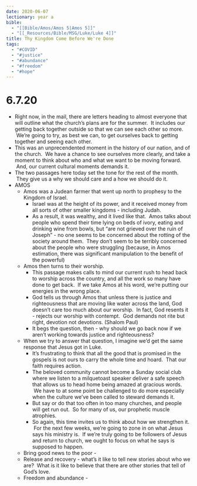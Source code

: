 ```yaml
---
date: 2020-06-07
lectionary: year a
bible:
  - "[[Bible/Amos/Amos 5|Amos 5]]"
  - "[[_Resources/Bible/MSG/Luke/Luke 4]]"
title: Thy Kingdom Come Before We're Done
tags:
  - "#COVID"
  - "#justice"
  - "#abundance"
  - "#freedom"
  - "#hope"
---
```

# 6.7.20

* Right now, in the mail, there are letters heading to almost everyone that will outline what the church’s plans are for the summer.  It includes our getting back together outside so that we can see each other so more.  We’re going to try, as best we can, to get ourselves back to getting together and seeing each other.  
* This was an unprecendented moment in the history of our nation, and of the church.  We have a chance to see ourselves more clearly, and take a moment to think about who and what we want to be moving forward.  And, our current cultural moments demands it.  
* The two passages here today set the tone for the rest of the month.  They give us a why we should care and a how we should do it.
* AMOS
	* Amos was a Judean farmer that went up north to prophesy to the Kingdom of Israel.
		* Israel was at the height of its power, and it received money from all sorts of other smaller kingdoms - including Judah.
		* As a result, it was wealthy, and it lived like that.  Amos talks about people who spend their time lying on beds of ivory, eating and drinking wine from bowls, but “are not grieved over the ruin of Joseph” - no one seems to be concerned about the rotting of the society around them.  They don’t seem to be terribly concerned about the people who were struggling (because, in Amos estimation, there was significant manipulation to the benefit of the powerful)
	* Amos then turns to their worship.
		* This passage makes calls to mind our current rush to head back to worship across the country, and all the work so many have done to get back.  If we take Amos at his word, we’re putting our energies in the wrong place.
		* God tells us through Amos that unless there is justice and righteousness that are moving like water across the land, God doesn’t care too much about our worship.  In fact, God resents it - rejects our worship with contempt.  God demands not rite but right, devotion not devotions. (Shalom Paul)
		* It begs the question, then - why should we go back now if we aren’t working towards justice and righteousness?
	* When we try to answer that question, I imagine we’d get the same response that Jesus got in Luke.
		* It’s frustrating to think that all the good that is promised in the gospels is not ours to carry the whole time and hoard.  That our faith requires action.  
		* The beloved community cannot become a Sunday social club where we listen to a milquetoast speaker deliver a safe speech that allows us to head home being amazed at gracious words.  We have to at some point be challenged to do more especially when the culture we’ve been called to steward demands it.
		* But say or do that too often in too many churches, and people will get run out.  So for many of us, our prophetic muscle atrophies.
		* So again, this time invites us to think about how we strengthen it.  For the next few weeks, we’re going to zone in on what Jesus says his ministry is.  If we’re truly going to be followers of Jesus and return to church, we ought to focus on what he says is supposed to happen.
	* Bring good news to the poor - 
	* Release and recovery - what’s it like to tell new stories about who we are?  What is it like to believe that there are other stories that tell of God’s love.
	* Freedom and abundance -
